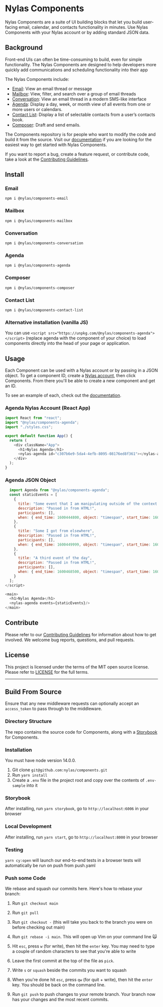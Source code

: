 # Nylas Components

Nylas Components are a suite of UI building blocks that let you build user-facing email, calendar, and contacts functionality in minutes. Use Nylas Components with your Nylas account or by adding standard JSON data.

## Background

Front-end UIs can often be time-consuming to build, even for simple functionality. The Nylas Components are designed to help developers more quickly add communications and scheduling functionality into their app

The Nylas Components include:

- [Email](./components/email): View an email thread or message
- [Mailbox](./components/mailbox): View, filter, and search over a group of email threads
- [Conversation](./components/conversation): View an email thread in a modern SMS-like interface
- [Agenda](./components/agenda): Display a day, week, or month view of all events from one or more users or calendars.
- [Contact List](./components/contact-list): Display a list of selectable contacts from a user’s contacts book.
- [Composer](./components/composer): Draft and send emails.

The Components repository is for people who want to modify the code and build it from the source. Visit our [documentation](https://developer.nylas.com/docs/user-experience/components/) if you are looking for the easiest way to get started with Nylas Components.

If you want to report a bug, create a feature request, or contribute code, take a look at the [Contributing Guidelines](CONTRIBUTING.md).

## Install

### Email

`npm i @nylas/components-email`

### Mailbox

`npm i @nylas/components-mailbox`

### Conversation

`npm i @nylas/components-conversation`

### Agenda

`npm i @nylas/components-agenda`

### Composer

`npm i @nylas/components-composer`

### Contact List

`npm i @nylas/components-contact-list`

### Alternative installation (vanilla JS)

You can use `<script src="https://unpkg.com/@nylas/components-agenda"></script>` (replace agenda with the component of your choice) to load components directly into the head of your page or application.

## Usage

Each Component can be used with a Nylas account or by passing in a JSON object. To get a component ID, create a [Nylas account](https://dashboard.nylas.com/register), then click Components. From there you'll be able to create a new component and get an ID.

To see an example of each, check out the [documentation](https://developer.nylas.com/docs/user-experience/components/).

### Agenda Nylas Account (React App)

```js
import React from "react";
import "@nylas/components-agenda";
import "./styles.css";

export default function App() {
  return (
    <div className="App">
      <h1>Nylas Agenda</h1>
      <nylas-agenda id="c307b6e9-5da4-4efb-8095-08176ed8f361"></nylas-agenda>
    </div>
  );
}
```

### Agenda JSON Object

```js
  import Agenda from "@nylas/components-agenda";
  const staticEvents = [
    {
      title: "Some event that I am manipulating outside of the context of Nylas",
      description: "Passed in from HTML!",
      participants: [],
      when: { end_time: 1600444800, object: "timespan", start_time: 1600438500 }
    },
    {
      title: "Some I got from elsewhere",
      description: "Passed in from HTML!",
      participants: [],
      when: { end_time: 1600449999, object: "timespan", start_time: 1600448500 }
    },
    {
      title: "A third event of the day",
      description: "Passed in from HTML!",
      participants: [],
      when: { end_time: 1600468500, object: "timespan", start_time: 1600458500 }
    }
  ];
</script>

<main>
  <h1>Nylas Agenda</h1>
  <nylas-agenda events={staticEvents}/>
</main>
```

## Contribute

Please refer to our [Contributing Guidelines](CONTRIBUTING.md) for information about how to get involved. We welcome bug reports, questions, and pull requests.

## License

This project is licensed under the terms of the MIT open source license. Please refer to [LICENSE](LICENSE) for the full terms.

---

## Build From Source

Ensure that any new middleware requests can optionally accept an `access_token` to pass through to the middleware.

### Directory Structure

The repo contains the source code for Components, along with a [Storybook](storybook.js.org) for Components.

### Installation

You must have node version 14.0.0.

1. Git clone `git@github.com:nylas/components.git`
2. Run `yarn install`
3. Create a `.env` file in the project root and copy over the contents of `.env-sample` into it

### Storybook

After installing, run `yarn storybook`, go to `http://localhost:6006` in your browser

### Local Development

After installing, run `yarn start`, go to `http://localhost:8000` in your browser

### Testing

`yarn cy:open` will launch our end-to-end tests in a browser
tests will automatically be run on push from push.yaml

### Push some Code

We rebase and squash our commits here. Here's how to rebase your branch:

1. Run `git checkout main`

2. Run `git pull`

3. Run `git checkout -` (this will take you back to the branch you were on before checking out main)

4. Run `git rebase -i main`. This will open up Vim on your command line 🙀

5. Hit `esc`, press `w` (for write), then hit the `enter` key. You may need to type a couple of random characters to see that you're able to write

6. Leave the first commit at the top of the file as `pick`.

7. Write `s` or `squash` beside the commits you want to squash

8. When you're done hit `esc`, press `qw` (for quit + write), then hit the `enter` key. You should be back on the command line.

9. Run `git push` to push changes to your remote branch. Your branch now has your changes and the most recent commits.

